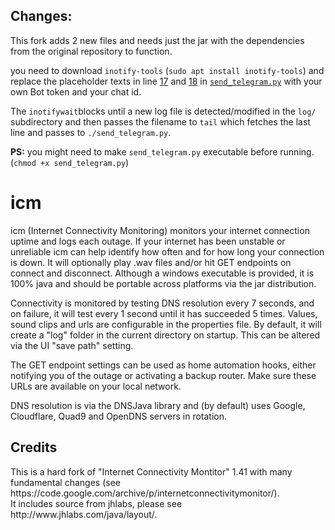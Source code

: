 ## Changes:
This fork adds 2 new files and needs just the jar with the dependencies from the original repository to function.

you need to download `inotify-tools` (`sudo apt install inotify-tools`) and replace the placeholder texts in line [17](https://github.com/RoguedBear/icm/blob/f564e1044a606196e826e344ee104dce3c3f688f/send_telegram.py#L17) and [18](https://github.com/RoguedBear/icm/blob/f564e1044a606196e826e344ee104dce3c3f688f/send_telegram.py#L18) in [`send_telegram.py`](send_telegram.py) with your own Bot token and your chat id.


The `inotifywait`blocks until a new log file is detected/modified in the `log/` subdirectory and then passes the filename to `tail` which fetches the last line and passes to `./send_telegram.py`.

**PS:** you might need to make `send_telegram.py` executable before running. (`chmod +x send_telegram.py`)


# icm
icm (Internet Connectivity Monitoring) monitors your internet connection uptime and logs each outage. If your internet has been unstable or unreliable icm can help identify how often and for how long your connection is down. It will optionally play .wav files and/or hit GET endpoints on connect and disconnect. Although a windows executable is provided, it is 100% java and should be portable across platforms via the jar distribution.<br/>

Connectivity is monitored by testing DNS resolution every 7 seconds, and on failure, it will test every 1 second until it has succeeded 5 times.
Values, sound clips and urls are configurable in the properties file. By default, it will create a "log" folder in the current directory on startup. This can be altered via the UI "save path" setting.<br/>

The GET endpoint settings can be used as home automation hooks, either notifying you of the outage or activating a backup router. Make sure these URLs are available on your local network.<br/>

DNS resolution is via the DNSJava library and (by default) uses Google, Cloudflare, Quad9 and OpenDNS servers in rotation. 
<br/>
<p/>

<h2>Credits</h2>
This is a hard fork of "Internet Connectivity Montitor" 1.41 with many fundamental changes (see https://code.google.com/archive/p/internetconnectivitymonitor/).<br/>
It includes source from jhlabs, please see http://www.jhlabs.com/java/layout/.<br/>

